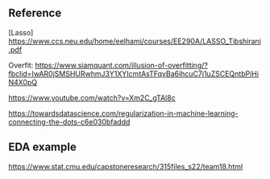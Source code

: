 ## Reference
[Lasso] https://www.ccs.neu.edu/home/eelhami/courses/EE290A/LASSO_Tibshirani.pdf

Overfit: https://www.siamquant.com/illusion-of-overfitting/?fbclid=IwAR0jSMSHURwhmJ3Y1XYIcmtAsTFqyBa6ihcuC7j1uZSCEQntbPiHiN4X0pQ

https://www.youtube.com/watch?v=Xm2C_gTAl8c

https://towardsdatascience.com/regularization-in-machine-learning-connecting-the-dots-c6e030bfaddd

## EDA example

https://www.stat.cmu.edu/capstoneresearch/315files_s22/team18.html
